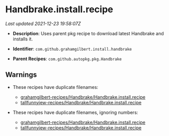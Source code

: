 # Handbrake.install.recipe

_Last updated 2021-12-23 19:58:07Z_

- **Description**: Uses parent pkg recipe to download latest Handbrake and installs it.

- **Identifier**: `com.github.grahamgilbert.install.handbrake`

- **Parent Recipes**: `com.github.autopkg.pkg.Handbrake`

## Warnings

- These recipes have duplicate filenames:
    - [grahamgilbert-recipes/Handbrake/Handbrake.install.recipe](/autopkg-dupe-tracker/grahamgilbert-recipes/Handbrake/Handbrake.install.recipe)
    - [tallfunnyjew-recipes/Handbrake/Handbrake.install.recipe](/autopkg-dupe-tracker/tallfunnyjew-recipes/Handbrake/Handbrake.install.recipe)

- These recipes have duplicate filenames, ignoring numbers:
    - [grahamgilbert-recipes/Handbrake/Handbrake.install.recipe](/autopkg-dupe-tracker/grahamgilbert-recipes/Handbrake/Handbrake.install.recipe)
    - [tallfunnyjew-recipes/Handbrake/Handbrake.install.recipe](/autopkg-dupe-tracker/tallfunnyjew-recipes/Handbrake/Handbrake.install.recipe)